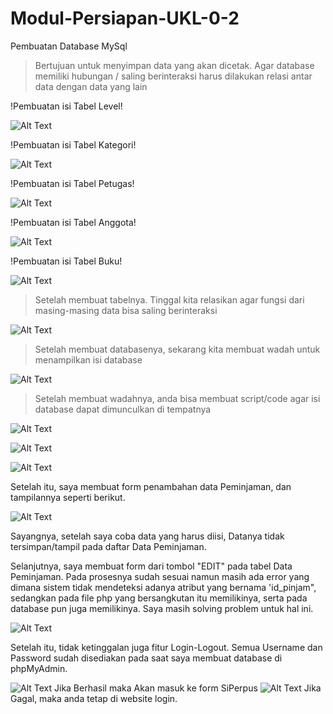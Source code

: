 # Modul-Persiapan-UKL-0-2

Pembuatan Database MySql

>Bertujuan untuk menyimpan data yang akan dicetak. Agar database memiliki hubungan / saling berinteraksi harus dilakukan relasi antar data dengan data yang lain

!Pembuatan isi Tabel Level!

![Alt Text](https://github.com/lethanfadlil/Modul-Persiapan-UKL-0-2/blob/master/Modul%200%20UKL/Tabel%20Level.PNG)

!Pembuatan isi Tabel Kategori!

![Alt Text](https://github.com/lethanfadlil/Modul-Persiapan-UKL-0-2/blob/master/Modul%200%20UKL/Tabel%20kategori.PNG)

!Pembuatan isi Tabel Petugas!

![Alt Text](https://github.com/lethanfadlil/Modul-Persiapan-UKL-0-2/blob/master/Modul%200%20UKL/Tabel%20petugas.PNG)

!Pembuatan isi Tabel Anggota!

![Alt Text](https://github.com/lethanfadlil/Modul-Persiapan-UKL-0-2/blob/master/Modul%200%20UKL/Tabel%20Anggota.PNG)

!Pembuatan isi Tabel Buku!

![Alt Text](https://github.com/lethanfadlil/Modul-Persiapan-UKL-0-2/blob/master/Modul%200%20UKL/Tabel%20Buku.PNG)


>Setelah membuat tabelnya. Tinggal kita relasikan agar fungsi dari masing-masing data bisa saling berinteraksi

![Alt Text](https://github.com/lethanfadlil/Modul-Persiapan-UKL-0-2/blob/master/Modul%200%20UKL/Modul%200%20bagian%20relasi%20(mencangkup%20semua).PNG)


>Setelah membuat databasenya, sekarang kita membuat wadah untuk menampilkan isi database

![Alt Text](https://github.com/lethanfadlil/Modul-Persiapan-UKL-0-2/blob/master/Modul%201%20UKL/Tampilan%20Sudah%20Jadi.PNG)

>Setelah membuat wadahnya, anda bisa membuat script/code agar isi database dapat dimunculkan di tempatnya

![Alt Text](https://github.com/lethanfadlil/Modul-Persiapan-UKL-0-2/blob/master/Modul%202%20UKL/Hasil%20Jadi%20Penampilan.PNG)

![Alt Text](https://github.com/lethanfadlil/Modul-Persiapan-UKL-0-2/blob/master/Modul%202%20UKL/Hasil%20Jadi%20Penampilan%20(Buku).PNG)

![Alt Text](https://github.com/lethanfadlil/Modul-Persiapan-UKL-0-2/blob/master/Modul%202%20UKL/Hasil%20Jadi%20Penampilan%20(Anggota).PNG)

Setelah itu, saya membuat form penambahan data Peminjaman, dan tampilannya seperti berikut.

![Alt Text](https://github.com/lethanfadlil/Modul-Persiapan-UKL-0-2/blob/master/Form%20Peminjaman.PNG)

Sayangnya, setelah saya coba data yang harus diisi, Datanya tidak tersimpan/tampil pada daftar Data Peminjaman.

Selanjutnya, saya membuat form dari tombol "EDIT" pada tabel Data Peminjaman.
Pada prosesnya sudah sesuai namun masih ada error yang dimana sistem tidak mendeteksi adanya atribut yang bernama 'id_pinjam", sedangkan pada file php yang bersangkutan itu memilikinya, serta pada database pun juga memilikinya. Saya masih solving problem untuk hal ini.

![Alt Text](https://github.com/lethanfadlil/Modul-Persiapan-UKL-0-2/blob/master/Form-Edit.PNG)

Setelah itu, tidak ketinggalan juga fitur Login-Logout. Semua Username dan Password sudah disediakan pada saat saya membuat database di phpMyAdmin.

![Alt Text](https://github.com/lethanfadlil/Modul-Persiapan-UKL-0-2/blob/master/Form%20Login.PNG)
Jika Berhasil maka Akan masuk ke form SiPerpus
![Alt Text](https://github.com/lethanfadlil/Modul-Persiapan-UKL-0-2/blob/master/Form%20Login%202.PNG)
Jika Gagal, maka anda tetap di website login.
